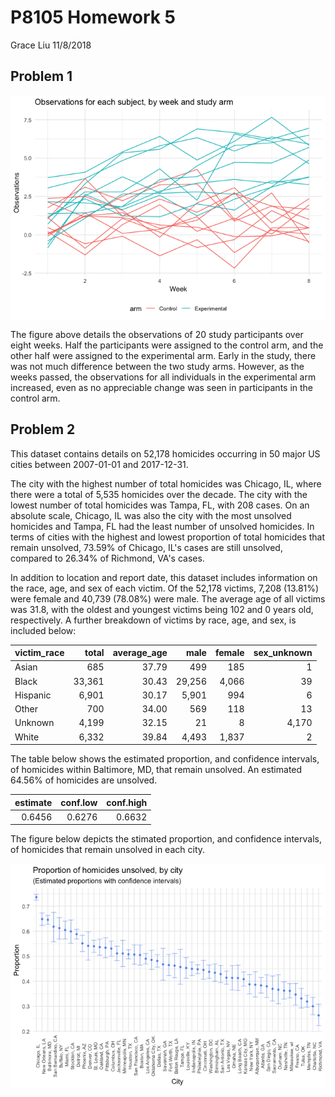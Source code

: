 P8105 Homework 5
================
Grace Liu
11/8/2018

Problem 1
---------

<img src="p8105_hw5_gsl2116_files/figure-markdown_github/study line graph-1.png" style="display: block; margin: auto;" />

The figure above details the observations of 20 study participants over eight weeks. Half the participants were assigned to the control arm, and the other half were assigned to the experimental arm. Early in the study, there was not much difference between the two study arms. However, as the weeks passed, the observations for all individuals in the experimental arm increased, even as no appreciable change was seen in participants in the control arm.

Problem 2
---------

This dataset contains details on 52,178 homicides occurring in 50 major US cities between 2007-01-01 and 2017-12-31.

The city with the highest number of total homicides was Chicago, IL, where there were a total of 5,535 homicides over the decade. The city with the lowest number of total homicides was Tampa, FL, with 208 cases. On an absolute scale, Chicago, IL was also the city with the most unsolved homicides and Tampa, FL had the least number of unsolved homicides. In terms of cities with the highest and lowest proportion of total homicides that remain unsolved, 73.59% of Chicago, IL's cases are still unsolved, compared to 26.34% of Richmond, VA's cases.

In addition to location and report date, this dataset includes information on the race, age, and sex of each victim. Of the 52,178 victims, 7,208 (13.81%) were female and 40,739 (78.08%) were male. The average age of all victims was 31.8, with the oldest and youngest victims being 102 and 0 years old, respectively. A further breakdown of victims by race, age, and sex, is included below:

| victim\_race |   total|  average\_age|    male|  female|  sex\_unknown|
|:-------------|-------:|-------------:|-------:|-------:|-------------:|
| Asian        |     685|         37.79|     499|     185|             1|
| Black        |  33,361|         30.43|  29,256|   4,066|            39|
| Hispanic     |   6,901|         30.17|   5,901|     994|             6|
| Other        |     700|         34.00|     569|     118|            13|
| Unknown      |   4,199|         32.15|      21|       8|         4,170|
| White        |   6,332|         39.84|   4,493|   1,837|             2|

The table below shows the estimated proportion, and confidence intervals, of homicides within Baltimore, MD, that remain unsolved. An estimated 64.56% of homicides are unsolved.

|  estimate|  conf.low|  conf.high|
|---------:|---------:|----------:|
|    0.6456|    0.6276|     0.6632|

The figure below depicts the stimated proportion, and confidence intervals, of homicides that remain unsolved in each city.

<img src="p8105_hw5_gsl2116_files/figure-markdown_github/unsolved proportion graph-1.png" style="display: block; margin: auto;" />
